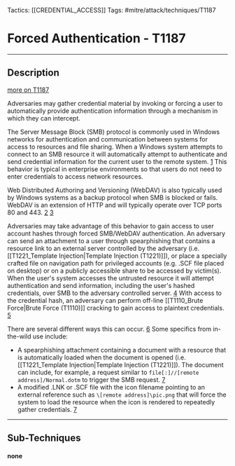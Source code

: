 Tactics: [[CREDENTIAL_ACCESS]]
Tags: #mitre/attack/techniques/T1187  

# Forced Authentication - T1187
---
## Description
[more on T1187](https://attack.mitre.org/techniques/T1187)

Adversaries may gather credential material by invoking or forcing a user to automatically provide authentication information through a mechanism in which they can intercept.

The Server Message Block (SMB) protocol is commonly used in Windows networks for authentication and communication between systems for access to resources and file sharing. When a Windows system attempts to connect to an SMB resource it will automatically attempt to authenticate and send credential information for the current user to the remote system. [1](https://en.wikipedia.org/wiki/Server_Message_Block) This behavior is typical in enterprise environments so that users do not need to enter credentials to access network resources.

Web Distributed Authoring and Versioning (WebDAV) is also typically used by Windows systems as a backup protocol when SMB is blocked or fails. WebDAV is an extension of HTTP and will typically operate over TCP ports 80 and 443. [2](https://blog.didierstevens.com/2017/11/13/webdav-traffic-to-malicious-sites/) [3](https://www.microsoft.com/technet/prodtechnol/WindowsServer2003/Library/IIS/4beddb35-0cba-424c-8b9b-a5832ad8e208.mspx)

Adversaries may take advantage of this behavior to gain access to user account hashes through forced SMB/WebDAV authentication. An adversary can send an attachment to a user through spearphishing that contains a resource link to an external server controlled by the adversary (i.e. [[T1221_Template Injection|Template Injection (T1221)]]), or place a specially crafted file on navigation path for privileged accounts (e.g. .SCF file placed on desktop) or on a publicly accessible share to be accessed by victim(s). When the user's system accesses the untrusted resource it will attempt authentication and send information, including the user's hashed credentials, over SMB to the adversary controlled server. [4](https://github.com/hob0/hashjacking) With access to the credential hash, an adversary can perform off-line [[T1110_Brute Force|Brute Force (T1110)]] cracking to gain access to plaintext credentials. [5](https://www.cylance.com/content/dam/cylance/pdfs/white_papers/RedirectToSMB.pdf)

There are several different ways this can occur. [6](https://osandamalith.com/2017/03/24/places-of-interest-in-stealing-netntlm-hashes/) Some specifics from in-the-wild use include:

-   A spearphishing attachment containing a document with a resource that is automatically loaded when the document is opened (i.e. [[T1221_Template Injection|Template Injection (T1221)]]). The document can include, for example, a request similar to `file[:]//[remote address]/Normal.dotm` to trigger the SMB request. [7](https://www.us-cert.gov/ncas/alerts/TA17-293A)
-   A modified .LNK or .SCF file with the icon filename pointing to an external reference such as `\[remote address]\pic.png` that will force the system to load the resource when the icon is rendered to repeatedly gather credentials. [7](https://www.us-cert.gov/ncas/alerts/TA17-293A)

---
## Sub-Techniques

#### none
